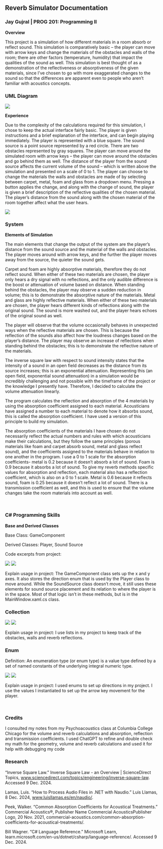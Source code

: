 ## Reverb Simulator Documentation
### Jay Gujral | PROG 201: Programming II

**Overview**

This project is a simulation of how different materials in a room absorb or reflect sound. This simulation is comparatively basic – the player can move with arrow keys and change the materials of the obstacles and walls of the room; there are other factors (temperature, humidity) that impact the qualities of the sound as well. This simulation is best thought of as a demonstration of the reflectiveness or absorptiveness of the given materials, since I’ve chosen to go with more exaggerated changes to the sound so that the differences are apparent even to people who aren’t familiar with acoustics concepts.

### UML Diagram

 <img src="images/ReverbSimUML.png?raw=true"/>
 
**Experience**

Due to the complexity of the calculations required for this simulation, I chose to keep the actual interface fairly basic. The player is given instructions and a brief explanation of the interface, and can begin playing immediately. 
The player is represented with a blue square. The sound source is a point source represented by a red circle. There are two obstacles represented by gray squares. The player can move around the simulated room with arrow keys – the player can move around the obstacles and go behind them as well. The distance of the player from the sound source affects the current volume of the sound – which is written above the simulation and presented on a scale of 0 to 1. 
The player can choose to change the materials the walls and obstacles are made of by selecting between carpet, metal, foam and glass from a dropdown menu. Pressing a button applies the change, and along with the change of sound, the player is given a brief description of the reflective qualities of the chosen material. The player’s distance from the sound along with the chosen material of the room together affect what the user hears.
 
 <img src="images/ReverbSimScreenshot.png?raw=true"/>
 
### System

**Elements of Simulation**

The main elements that change the output of the system are the player’s distance from the sound source and the material of the walls and obstacles. The player moves around with arrow keys, and the further the player moves away from the source, the quieter the sound gets. 

Carpet and foam are highly absorptive materials, therefore they do not reflect sound. When either of these two materials are chosen, the player only hears a dry signal with no reflections, and the only audible difference is the boost or attenuation of volume based on distance. 
When standing behind the obstacles, the player may observe a sudden reduction in volume; this is to demonstrate the absorptive nature of the materials.
Metal and glass are highly reflective materials. When either of these two materials are chosen, the player hears different kinds of reflections along with the original sound. The sound is more washed out, and the player hears echoes of the original sound as well. 

The player will observe that the volume occasionally behaves in unexpected ways when the reflective materials are chosen. This is because the reflection of the sounds also affect how the loudness changes based on the player’s distance. The player may observe an increase of reflections when standing behind the obstacles; this is to demonstrate the reflective nature of the materials.


The inverse square law with respect to sound intensity states that the intensity of a sound in an open field decreases as the distance from its source increases; this is an exponential attenuation. Representing this (an open field, exponential sound attenuation) in a simulation would be incredibly challenging and not possible with the timeframe of the project or the knowledge I presently have. Therefore, I decided to calculate the volume attenuation linearly. 

The program calculates the reflection and absorption of the 4 materials by using the absorption coefficient assigned to each material. Acousticians have assigned a number to each material to denote how it absorbs sound, this is called the absorption coefficient. I have used a version of this principle to build my simulation. 

The absorption coefficients of the materials I have chosen do not necessarily reflect the actual numbers and rules with which acousticians make their calculations, but they follow the same principles (porous materials like foam and carpet absorb sound, metal and glass reflect sound), and the coefficients assigned to the materials behave in relation to one another in the program. I use a 0 to 1 scale for the absorption coefficients- metal is 0.2 because it doesn’t absorb a lot of sound. Foam is 0.9 because it absorbs a lot of sound. To give my reverb methods specific values for absorption and reflection, each material also has a reflection coefficient, which is also on a 0 to 1 scale. Metal is 0.6 because it reflects sound, foam is 0.25 because it doesn’t reflect a lot of sound. There is a transmission coefficient as well, and this is used to ensure that the volume changes take the room materials into account as well.

 
### C# Programming Skills

**Base and Derived Classes**

Base Class: GameComponent

Derived Classes: Player, Sound Source

Code excerpts from project:
 
  <img src="images/ReverbSimGameComp.png?raw=true"/>

   <img src="images/ReverbSimPlayer.png?raw=true"/>
 
Explain usage in project: The GameComponent class sets up the x and y axes. It also stores the direction enum that is used by the Player class to move around. While the SoundSource class doesn’t move, it still uses these elements for sound source placement and its relation to where the player is in the space. Most of that logic isn’t in these methods, but is in the MainWindow.xaml.cs class.


### Collection

 <img src="images/ReverbSimReverb.png?raw=true"/>

<img src="images/ReverbSimXAMLdotCS.png?raw=true"/>
  
Explain usage in project: I use lists in my project to keep track of the obstacles, walls and reverb reflections.


### Enum

Definition: An enumeration type (or enum type) is a value type defined by a set of named constants of the underlying integral numeric type. 

  <img src="images/ReverbSimEnum.png?raw=true"/>
    
   <img src="images/ReverbSimMove.png?raw=true"/>
     
Explain usage in project: I used enums to set up directions in my project. I use the values I instantiated to set up the arrow key movement for the player.

 
### Credits

I consulted my notes from my Psychoacoustics class at Columbia College Chicago for the volume and reverb calculations and absorption, reflection and transmission coefficients.
I used ChatGPT to refine and double check my math for the geometry, volume and reverb calculations and used it for help with debugging my code 


### Research

“Inverse Square Law.” Inverse Square Law - an Overview | ScienceDirect Topics, www.sciencedirect.com/topics/engineering/inverse-square-law. Accessed 9 Dec. 2024. 

Lamas, Luis. “How to Process Audio Files in .NET with Naudio.” Luis Llamas, 8 Dec. 2024, www.luisllamas.es/en/naudio/. 

Peek, Walker. “Common Absorption Coefficients for Acoustical Treatments.” Commercial Acoustics®, Publisher Name Commercial AcousticsPublisher Logo, 20 Nov. 2021, commercial-acoustics.com/common-absorption-coefficients-for-acoustical-treatments/. 

Bill Wagner. “C# Language Reference.” Microsoft Learn, learn.microsoft.com/en-us/dotnet/csharp/language-reference/. Accessed 9 Dec. 2024. 
